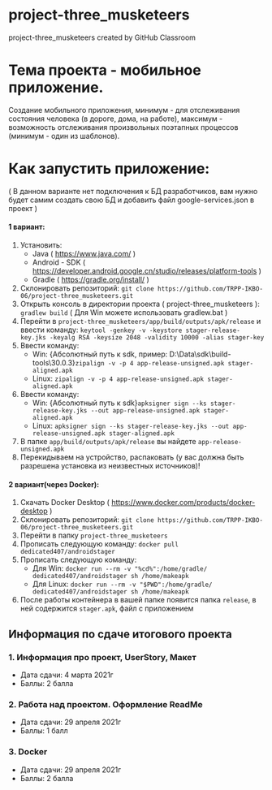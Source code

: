 # project-three_musketeers
project-three_musketeers created by GitHub Classroom

# Тема проекта - мобильное приложение. 
Создание мобильного приложения, минимум - для отслеживания состояния человека (в дороге, дома, на работе), максимум - возможность отслеживания произвольных поэтапных процессов (минимум - один из шаблонов).

# Как запустить приложение:
( В данном варианте нет подключения к БД разработчиков, вам нужно будет самим создать свою БД и добавить файл google-services.json в проект )
#### 1 вариант:
 1. Установить:
    * Java ( https://www.java.com/ )  
    * Android - SDK ( https://developer.android.google.cn/studio/releases/platform-tools )
    * Gradle ( https://gradle.org/install/ ) 
 2. Склонировать репозиторий: `git clone https://github.com/TRPP-IKBO-06/project-three_musketeers.git`
 3. Открыть консоль в директории проекта ( project-three_musketeers ): `gradlew build` ( Для Win можете использовать gradlew.bat ) 
 4. Перейти в `project-three_musketeers/app/build/outputs/apk/release` и ввести команду: `keytool -genkey -v -keystore stager-release-key.jks -keyalg RSA -keysize 2048 -validity 10000 -alias stager-key`
 5. Ввести команду:
    * Win: {Абсолютный путь к sdk, пример: D:\Data\sdk\build-tools\30.0.3\}`zipalign -v -p 4 app-release-unsigned.apk stager-aligned.apk`
    * Linux: `zipalign -v -p 4 app-release-unsigned.apk stager-aligned.apk`
 6. Ввести команду:
    * Win: {Абсолютный путь к sdk}`apksigner sign --ks stager-release-key.jks --out app-release-unsigned.apk stager-aligned.apk`
    * Linux: `apksigner sign --ks stager-release-key.jks --out app-release-unsigned.apk stager-aligned.apk`
 7. В папке `app/build/outputs/apk/release` вы найдете `app-release-unsigned.apk`
 8. Перекидываем на устройство, распаковать (у вас должна быть разрешена установка из неизвестных источников)!

#### 2 вариант(через Docker):
 1. Скачать Docker Desktop ( https://www.docker.com/products/docker-desktop )
 2. Cклонировать репозиторий: `git clone https://github.com/TRPP-IKBO-06/project-three_musketeers.git` 
 3. Перейти в папку `project-three_musketeers`
 4. Прописать следующую команду: `docker pull dedicated407/androidstager`
 5. Прописать следующую команду: 
    * Для Win: `docker run --rm -v "%cd%":/home/gradle/ dedicated407/androidstager sh /home/makeapk`
    * Для Linux: `docker run --rm -v "$PWD":/home/gradle/ dedicated407/androidstager sh /home/makeapk`
 6. После работы контейнера в вашей папке появится папка `release`, в ней содержится `stager.apk`, файл с приложением

## Информация по сдаче итогового проекта
### 1. Информация про проект, UserStory, Макет
  * Дата сдачи: 4 марта 2021г
  * Баллы: 2 балла

### 2. Работа над проектом. Оформление ReadMe
  * Дата сдачи: 29 апреля 2021г
  * Баллы: 1 балл

### 3. Docker
  * Дата сдачи: 29 апреля 2021г
  * Баллы: 2 балла

